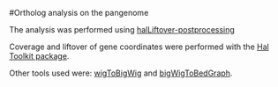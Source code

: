 #Ortholog analysis on the pangenome

The analysis was performed using [halLiftover-postprocessing](https://github.com/pfenninglab/halLiftover-postprocessing)

Coverage and liftover of gene coordinates were performed with the [Hal Toolkit package](https://github.com/ComparativeGenomicsToolkit/hal).  <br />

Other tools used were: [wigToBigWig](https://hgdownload.cse.ucsc.edu/admin/exe/linux.x86_64.v369/wigToBigWig) and [bigWigToBedGraph](https://hgdownload.cse.ucsc.edu/admin/exe/linux.x86_64.v369/bigWigToBedGraph).
